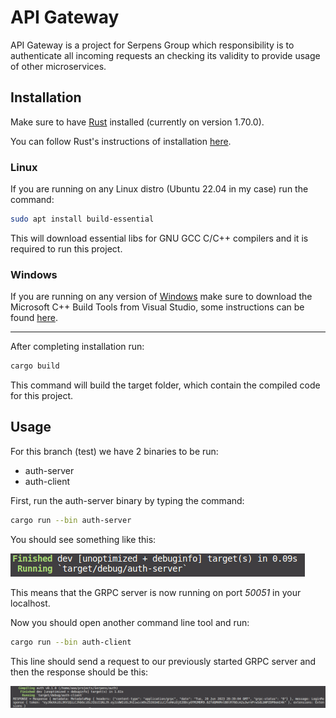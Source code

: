 # API Gateway

API Gateway is a project for Serpens Group which responsibility is to authenticate all incoming requests an checking its validity to provide usage of other microservices.

## Installation

Make sure to have [Rust](https://www.rust-lang.org/pt-BR) installed (currently on version 1.70.0).

You can follow Rust's instructions of installation [here](https://www.rust-lang.org/pt-BR/tools/install).

### Linux

If you are running on any Linux distro (Ubuntu 22.04 in my case) run the command:

```bash
sudo apt install build-essential
```

This will download essential libs for GNU GCC C/C++ compilers and it is required to run this project.

### Windows

If you are running on any version of [Windows](https://www.microsoft.com/pt-br/windows/?r=1) make sure to download the Microsoft C++ Build Tools from Visual Studio, some instructions can be found [here](https://stackoverflow.com/questions/40504552/how-to-install-visual-c-build-tools).

---

After completing installation run:

```bash
cargo build
```

This command will build the target folder, which contain the compiled code for this project.

## Usage

For this branch (test) we have 2 binaries to be run:

- auth-server
- auth-client

First, run the auth-server binary by typing the command:

```bash
cargo run --bin auth-server
```

You should see something like this:

![](/img/auth-server-run.png)

This means that the GRPC server is now running on port *50051* in your localhost.

Now you should open another command line tool and run:

```bash
cargo run --bin auth-client
```

This line should send a request to our previously started GRPC server and then the response should be this:

![](/img/auth-client-run.png)
